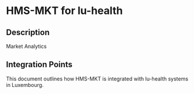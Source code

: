 # HMS-MKT for lu-health

## Description

Market Analytics

## Integration Points

This document outlines how HMS-MKT is integrated with lu-health systems in Luxembourg.
